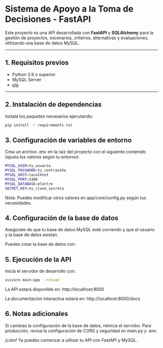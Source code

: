 # Sistema de Apoyo a la Toma de Decisiones - FastAPI

Este proyecto es una API desarrollada con **FastAPI** y **SQLAlchemy** para la gestión de proyectos, escenarios, criterios, alternativas y evaluaciones, utilizando una base de datos MySQL.

---

## 1. Requisitos previos

- Python 3.9 o superior
- MySQL Server
- [pip](https://pip.pypa.io/en/stable/)

---

## 2. Instalación de dependencias

Instala los paquetes necesarios ejecutando:

```bash
pip install -r requirements.txt
```
## 3. Configuración de variables de entorno

Crea un archivo .env en la raíz del proyecto con el siguiente contenido (ajusta los valores según tu entorno):
```bash
MYSQL_USER=tu_usuario
MYSQL_PASSWORD=tu_contraseña
MYSQL_HOST=localhost
MYSQL_PORT=3306
MYSQL_DATABASE=electre
SECRET_KEY=tu_clave_secreta
```
Nota: Puedes modificar otros valores en app/core/config.py según tus necesidades.

## 4. Configuración de la base de datos
Asegúrate de que tu base de datos MySQL esté corriendo y que el usuario y la base de datos existan.

Puedes crear la base de datos con:

## 5. Ejecución de la API
Inicia el servidor de desarrollo con:

```bash
uvicorn main:app --reload
```
La API estará disponible en: http://localhost:8000

La documentación interactiva estará en: http://localhost:8000/docs

## 6. Notas adicionales
Si cambias la configuración de la base de datos, reinicia el servidor.
Para producción, revisa la configuración de CORS y seguridad en main.py y .env.

¡Listo! Ya puedes comenzar a utilizar tu API con FastAPI y MySQL.